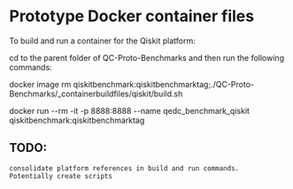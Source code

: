 # Prototype Docker container files 

To build and run a container for the Qiskit platform:

cd  to  the parent folder of QC-Proto-Benchmarks and then run the following commands:

docker image rm qiskitbenchmark:qiskitbenchmarktag;./QC-Proto-Benchmarks/_containerbuildfiles/qiskit/build.sh
 
docker run --rm -it -p 8888:8888 --name qedc_benchmark_qiskit qiskitbenchmark:qiskitbenchmarktag


## TODO: 
	consolidate platform references in build and run commands.  Potentially create scripts
	
